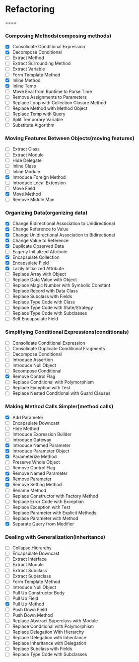 # Refactoring
====

### Composing Methods(composing methods)

* [x] Consolidate Conditional Expression
* [x] Decompose Conditional
* [ ] Extract Method
* [ ] Extract Surrounding Method
* [ ] Extract Variable
* [ ] Form Template Method
* [x] Inline Method
* [x] Inline Temp
* [ ] Move Eval from Runtime to Parse Time
* [ ] Remove Assignments to Parameters
* [ ] Replace Loop with Collection Closure Method
* [ ] Replace Method with Method Object
* [ ] Replace Temp with Query
* [ ] Split Temporary Variable
* [ ] Substitute Algorithm

### Moving Features Between Objects(moving features)

* [ ] Extract Class
* [ ] Extract Module
* [ ] Hide Delegate
* [ ] Inline Class
* [ ] Inline Module
* [x] Introduce Foreign Method
* [ ] Introduce Local Extension
* [ ] Move Field
* [x] Move Method
* [ ] Remove Middle Man

### Organizing Data(organizing data)

* [x] Change Bidirectional Association to Unidirectional
* [x] Change Reference to Value
* [x] Change Unidirectional Association to Bidirectional
* [x] Change Value to Reference
* [x] Duplicate Observed Data
* [ ] Eagerly Initialized Attribute
* [x] Encapsulate Collection
* [x] Encapsulate Field
* [x] Lazily Initialized Attribute
* [ ] Replace Array with Object
* [ ] Replace Data Value with Object
* [ ] Replace Magic Number with Symbolic Constant
* [ ] Replace Record with Data Class
* [ ] Replace Subclass with Fields
* [ ] Replace Type Code with Class
* [ ] Replace Type Code with State/Strategy
* [ ] Replace Type Code with Subclasses
* [ ] Self Encapsulate Field

### Simplifying Conditional Expressions(conditionals)

* [ ] Consolidate Conditional Expression
* [ ] Consolidate Duplicate Conditional Fragments
* [ ] Decompose Conditional
* [ ] Introduce Assertion
* [ ] Introduce Null Object
* [ ] Recompose Conditional
* [x] Remove Control Flag
* [ ] Replace Conditional with Polymorphism
* [ ] Replace Exception with Test
* [ ] Replace Nested Conditional with Guard Clauses

### Making Method Calls Simpler(method calls)

* [x] Add Parameter
* [ ] Encapsulate Downcast
* [ ] Hide Method
* [ ] Introduce Expression Builder
* [ ] Introduce Gateway
* [x] Introduce Named Parameter
* [x] Introduce Parameter Object
* [x] Parameterize Method
* [ ] Preserve Whole Object
* [ ] Remove Control Flag
* [x] Remove Named Parameter
* [x] Remove Parameter
* [x] Remove Setting Method
* [ ] Rename Method
* [ ] Replace Constructor with Factory Method
* [ ] Replace Error Code with Exception
* [ ] Replace Exception with Test
* [ ] Replace Parameter with Explicit Methods
* [ ] Replace Parameter with Method
* [x] Separate Query from Modifier

### Dealing with Generalization(inheritance)

* [ ] Collapse Hierarchy
* [ ] Encapsulate Downcast
* [ ] Extract Interface
* [ ] Extract Module
* [ ] Extract Subclass
* [ ] Extract Superclass
* [ ] Form Template Method
* [ ] Introduce Null Object
* [ ] Pull Up Constructor Body
* [ ] Pull Up Field
* [x] Pull Up Method
* [ ] Push Down Field
* [ ] Push Down Method
* [ ] Replace Abstract Superclass with Module
* [ ] Replace Conditional with Polymorphism
* [ ] Replace Delegation With Hierarchy
* [ ] Replace Delegation with Inheritance
* [ ] Replace Inheritance with Delegation
* [ ] Replace Subclass with Fields
* [ ] Replace Type Code with Subclasses
